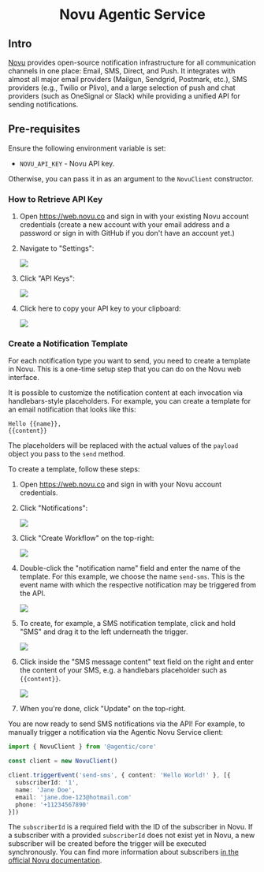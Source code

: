 <h1 align="center">Novu Agentic Service</h1>

## Intro

[Novu][novu] provides open-source notification infrastructure for all communication channels in one place: Email, SMS, Direct, and Push. It integrates with almost all major email providers (Mailgun, Sendgrid, Postmark, etc.), SMS providers (e.g., Twilio or Plivo), and a large selection of push and chat providers (such as OneSignal or Slack) while providing a unified API for sending notifications.

## Pre-requisites

Ensure the following environment variable is set:

- `NOVU_API_KEY` - Novu API key.

Otherwise, you can pass it in as an argument to the `NovuClient` constructor.

### How to Retrieve API Key

1. Open https://web.novu.co and sign in with your existing Novu account credentials (create a new account with your email address and a password or sign in with GitHub if you don't have an account yet.)

2. Navigate to "Settings":

   ![](https://ajeuwbhvhr.cloudimg.io/colony-recorder.s3.amazonaws.com/files/2023-06-08/bc87f12a-6f3b-48ef-af7f-b8f876baf912/ascreenshot.jpeg?tl_px=0,588&br_px=1120,1218&sharp=0.8&width=560&wat_scale=50&wat=1&wat_opacity=0.7&wat_gravity=northwest&wat_url=https://colony-labs-public.s3.us-east-2.amazonaws.com/images/watermarks/watermark_default.png&wat_pad=82,139)

3. Click "API Keys":

   ![](https://ajeuwbhvhr.cloudimg.io/colony-recorder.s3.amazonaws.com/files/2023-06-08/b1036717-015e-491a-8e98-ad959c3d1e4e/user_cropped_screenshot.jpeg?tl_px=164,0&br_px=1284,630&sharp=0.8&width=560&wat_scale=50&wat=1&wat_opacity=0.7&wat_gravity=northwest&wat_url=https://colony-labs-public.s3.us-east-2.amazonaws.com/images/watermarks/watermark_default.png&wat_pad=262,83)

4. Click here to copy your API key to your clipboard:

   ![](https://ajeuwbhvhr.cloudimg.io/colony-recorder.s3.amazonaws.com/files/2023-06-08/43c0f398-5896-46dd-aa63-7c4418dc0ea1/user_cropped_screenshot.jpeg?tl_px=461,47&br_px=1581,677&sharp=0.8&width=560&wat_scale=50&wat=1&wat_opacity=0.7&wat_gravity=northwest&wat_url=https://colony-labs-public.s3.us-east-2.amazonaws.com/images/watermarks/watermark_default.png&wat_pad=452,199)

### Create a Notification Template

For each notification type you want to send, you need to create a template in Novu. This is a one-time setup step that you can do on the Novu web interface.

It is possible to customize the notification content at each invocation via handlebars-style placeholders. For example, you can create a template for an email notification that looks like this:

```
Hello {{name}},
{{content}}
```

The placeholders will be replaced with the actual values of the `payload` object you pass to the `send` method.

To create a template, follow these steps:

1. Open https://web.novu.co and sign in with your Novu account credentials.

2. Click "Notifications":

   ![](https://ajeuwbhvhr.cloudimg.io/colony-recorder.s3.amazonaws.com/files/2023-06-08/18f9a014-9f47-473f-9ef9-acc25d15ee29/ascreenshot.jpeg?tl_px=0,87&br_px=1120,717&sharp=0.8&width=560&wat_scale=50&wat=1&wat_opacity=0.7&wat_gravity=northwest&wat_url=https://colony-labs-public.s3.us-east-2.amazonaws.com/images/watermarks/watermark_default.png&wat_pad=61,139)

3. Click "Create Workflow" on the top-right:

   ![](https://ajeuwbhvhr.cloudimg.io/colony-recorder.s3.amazonaws.com/files/2023-06-08/07362d5c-1823-46ee-a6b2-17a363da74d9/user_cropped_screenshot.jpeg?tl_px=317,0&br_px=1437,404&sharp=0.8&width=560&wat_scale=50&wat=1&wat_opacity=0.7&wat_gravity=northwest&wat_url=https://colony-labs-public.s3.us-east-2.amazonaws.com/images/watermarks/watermark_default.png&wat_pad=415,82)

4. Double-click the "notification name" field and enter the name of the template. For this example, we choose the name `send-sms`. This is the event name with which the respective notification may be triggered from the API.

   ![](https://ajeuwbhvhr.cloudimg.io/colony-recorder.s3.amazonaws.com/files/2023-06-08/ec09f2f6-b79d-4b51-a00e-fa7314fbc62b/ascreenshot.jpeg?tl_px=64,0&br_px=1184,630&sharp=0.8&width=560&wat_scale=50&wat=1&wat_opacity=0.7&wat_gravity=northwest&wat_url=https://colony-labs-public.s3.us-east-2.amazonaws.com/images/watermarks/watermark_default.png&wat_pad=262,84)

5. To create, for example, a SMS notification template, click and hold "SMS" and drag it to the left underneath the trigger.

   ![](https://ajeuwbhvhr.cloudimg.io/colony-recorder.s3.amazonaws.com/files/2023-06-08/09474128-3c2e-4bec-916f-23236d88b933/ascreenshot.jpeg?tl_px=803,250&br_px=1923,880&sharp=0.8&width=560&wat_scale=50&wat=1&wat_opacity=0.7&wat_gravity=northwest&wat_url=https://colony-labs-public.s3.us-east-2.amazonaws.com/images/watermarks/watermark_default.png&wat_pad=437,139)

6. Click inside the "SMS message content" text field on the right and enter the content of your SMS, e.g. a handlebars placeholder such as `{{content}}`.

   ![](https://ajeuwbhvhr.cloudimg.io/colony-recorder.s3.amazonaws.com/files/2023-06-08/8cf3d995-5ef4-465c-9a25-43c680e67f8c/ascreenshot.jpeg?tl_px=745,177&br_px=1865,807&sharp=0.8&width=560&wat_scale=50&wat=1&wat_opacity=0.7&wat_gravity=northwest&wat_url=https://colony-labs-public.s3.us-east-2.amazonaws.com/images/watermarks/watermark_default.png&wat_pad=262,139)

7. When you're done, click "Update" on the top-right.

You are now ready to send SMS notifications via the API! For example, to manually trigger a notification via the Agentic Novu Service client:

```ts
import { NovuClient } from '@agentic/core'

const client = new NovuClient()

client.triggerEvent('send-sms', { content: 'Hello World!' }, [{
  subscriberId: '1',
  name: 'Jane Doe',
  email: 'jane.doe-123@hotmail.com'
  phone: '+11234567890'
}])
```

The `subscriberId` is a required field with the ID of the subscriber in Novu. If a subscriber with a provided `subscriberId` does not exist yet in Novu, a new subscriber will be created before the trigger will be executed synchronously. You can find more information about subscribers [in the official Novu documentation][novu-subscribers].

[novu]: https://novu.co/
[novu-subscribers]: https://docs.novu.co/platform/subscribers
